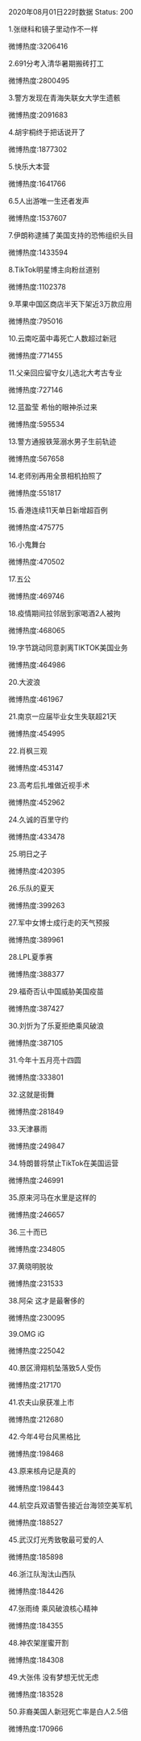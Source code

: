 2020年08月01日22时数据
Status: 200

1.张继科和镜子里动作不一样

微博热度:3206416

2.691分考入清华暑期搬砖打工

微博热度:2800495

3.警方发现在青海失联女大学生遗骸

微博热度:2091683

4.胡宇桐终于把话说开了

微博热度:1877302

5.快乐大本营

微博热度:1641766

6.5人出游唯一生还者发声

微博热度:1537607

7.伊朗称逮捕了美国支持的恐怖组织头目

微博热度:1433594

8.TikTok明星博主向粉丝道别

微博热度:1102378

9.苹果中国区商店半天下架近3万款应用

微博热度:795016

10.云南吃菌中毒死亡人数超过新冠

微博热度:771455

11.父亲回应留守女儿选北大考古专业

微博热度:727146

12.蓝盈莹 希怡的眼神杀过来

微博热度:595534

13.警方通报铁笼溺水男子生前轨迹

微博热度:567658

14.老师别再用全景相机拍照了

微博热度:551817

15.香港连续11天单日新增超百例

微博热度:475775

16.小鬼舞台

微博热度:470502

17.五公

微博热度:469746

18.疫情期间拉邻居到家喝酒2人被拘

微博热度:468065

19.字节跳动同意剥离TIKTOK美国业务

微博热度:464986

20.大波浪

微博热度:461967

21.南京一应届毕业女生失联超21天

微博热度:454995

22.肖枫三观

微博热度:453147

23.高考后扎堆做近视手术

微博热度:452962

24.久诚的百里守约

微博热度:433478

25.明日之子

微博热度:420395

26.乐队的夏天

微博热度:399263

27.军中女博士成行走的天气预报

微博热度:389961

28.LPL夏季赛

微博热度:388377

29.福奇否认中国威胁美国疫苗

微博热度:387427

30.刘忻为了乐夏拒绝乘风破浪

微博热度:387105

31.今年十五月亮十四圆

微博热度:333801

32.这就是街舞

微博热度:281849

33.天津暴雨

微博热度:249847

34.特朗普将禁止TikTok在美国运营

微博热度:246991

35.原来河马在水里是这样的

微博热度:246657

36.三十而已

微博热度:234805

37.黄晓明脱妆

微博热度:231533

38.阿朵 这才是最奢侈的

微博热度:230095

39.OMG iG

微博热度:225042

40.景区滑翔机坠落致5人受伤

微博热度:217170

41.农夫山泉获准上市

微博热度:212680

42.今年4号台风黑格比

微博热度:198468

43.原来核舟记是真的

微博热度:198443

44.航空兵双语警告接近台海领空美军机

微博热度:188527

45.武汉灯光秀致敬最可爱的人

微博热度:185898

46.浙江队淘汰山西队

微博热度:184426

47.张雨绮 乘风破浪核心精神

微博热度:184355

48.神农架崖蜜开割

微博热度:184308

49.大张伟 没有梦想无忧无虑

微博热度:183528

50.非裔美国人新冠死亡率是白人2.5倍

微博热度:170966

